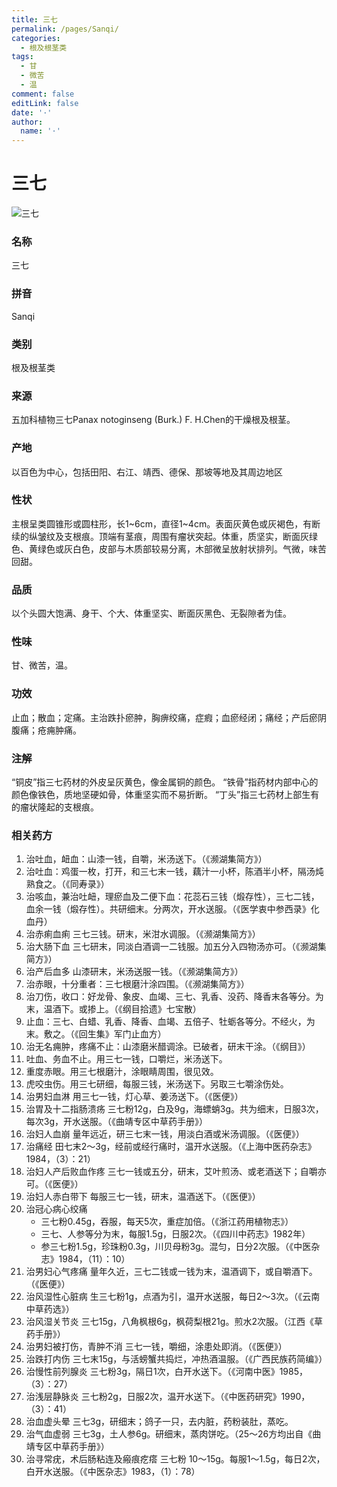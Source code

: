 ```yaml
---
title: 三七
permalink: /pages/Sanqi/
categories: 
  - 根及根茎类
tags: 
  - 甘
  - 微苦
  - 温
comment: false
editLink: false
date: '·'
author: 
  name: '·'
---
```

# 三七

![三七](https://image.zhongyibaike.com/image/%E4%B8%89%E4%B8%83/%E4%B8%89%E4%B8%83.jpg)

<!-- more -->
### 名称
三七

### 拼音
Sanqi

### 类别
根及根茎类

### 来源
五加科植物三七Panax notoginseng (Burk.) F. H.Chen的干燥根及根茎。

### 产地
以百色为中心，包括田阳、右江、靖西、德保、那坡等地及其周边地区

### 性状
主根呈类圆锥形或圆柱形，长1~6cm，直径1~4cm。表面灰黄色或灰褐色，有断续的纵皱纹及支根痕。顶端有茎痕，周围有瘤状突起。体重，质坚实，断面灰绿色、黄绿色或灰白色，皮部与木质部较易分离，木部微呈放射状排列。气微，味苦回甜。

### 品质
以个头圆大饱满、身干、个大、体重坚实、断面灰黑色、无裂隙者为佳。

### 性味
甘、微苦，温。

### 功效
止血；散血；定痛。主治跌扑瘀肿，胸痹绞痛，症瘕；血瘀经闭；痛经；产后瘀阴腹痛；疮痈肿痛。

### 注解
“铜皮”指三七药材的外皮呈灰黄色，像金属铜的颜色。
“铁骨”指药材内部中心的颜色像铁色，质地坚硬如骨，体重坚实而不易折断。
“丁头”指三七药材上部生有的瘤状隆起的支根痕。

### 相关药方
1. 治吐血，衄血：山漆一钱，自嚼，米汤送下。（《濒湖集简方》）
2. 治吐血：鸡蛋一枚，打开，和三七末一钱，藕汁一小杯，陈酒半小杯，隔汤炖熟食之。（《同寿录》）
3. 治咳血，兼治吐衄，理瘀血及二便下血：花蕊石三钱（煅存性），三七二钱，血余一钱（煅存性）。共研细末。分两次，开水送服。（《医学衷中参西录》化血丹）
4. 治赤痢血痢 三七三钱。研末，米泔水调服。（《濒湖集简方》）
5. 治大肠下血 三七研末，同淡白酒调一二钱服。加五分入四物汤亦可。（《濒湖集简方》）
6. 治产后血多 山漆研末，米汤送服一钱。（《濒湖集简方》）
7. 治赤眼，十分重者：三七根磨汁涂四围。（《濒湖集简方》）
8. 治刀伤，收口：好龙骨、象皮、血竭、三七、乳香、没药、降香末各等分。为末，温酒下。或掺上。（《纲目拾遗》七宝散）
9. 止血：三七、白蜡、乳香、降香、血竭、五倍子、牡蛎各等分。不经火，为末。敷之。（《回生集》军门止血方）
10. 治无名痈肿，疼痛不止：山漆磨米醋调涂。已破者，研末干涂。（《纲目》）
11. 吐血、务血不止。用三七一钱，口嚼烂，米汤送下。
12. 重度赤眼。用三七根磨汁，涂眼睛周围，很见效。
13. 虎咬虫伤。用三七研细，每服三钱，米汤送下。另取三七嚼涂伤处。
14. 治男妇血淋 用三七一钱，灯心草、姜汤送下。（《医便》）
15. 治胃及十二指肠溃疡 三七粉12g，白及9g，海螵蛸3g。共为细末，日服3次，每次3g，开水送服。（《曲靖专区中草药手册》）
16. 治妇人血崩 量年远近，研三七末一钱，用淡白酒或米汤调服。（《医便》）
17. 治痛经 田七末2～3g，经前或经行痛时，温开水送服。（《上海中医药杂志》1984，（3）：21）
18. 治妇人产后败血作疼 三七一钱或五分，研末，艾叶煎汤、或老酒送下；自嚼亦可。（《医便》）
19. 治妇人赤白带下 每服三七一钱，研末，温酒送下。（《医便》）
20. 治冠心病心绞痛
    - 三七粉0.45g，吞服，每天5次，重症加倍。（《浙江药用植物志》）
    - 三七、人参等分为末，每服1.5g，日服2次。（《四川中药志》1982年）
    - 参三七粉1.5g，珍珠粉0.3g，川贝母粉3g。混匀，日分2次服。（《中医杂志》1984，（11）：10）
21. 治男妇心气疼痛 量年久近，三七二钱或一钱为末，温酒调下，或自嚼酒下。（《医便》）
22. 治风湿性心脏病 生三七粉1g，点酒为引，温开水送服，每日2～3次。（《云南中草药选》）
23. 治风湿关节炎 三七15g，八角枫根6g，枫荷梨根21g。煎水2次服。（江西《草药手册》）
24. 治男妇被打伤，青肿不消 三七一钱，嚼细，涂患处即消。（《医便》）
25. 治跌打内伤 三七末15g，与活螃蟹共捣烂，冲热酒温服。（《广西民族药简编》）
26. 治慢性前列腺炎 三七粉3g，隔日1次，白开水送下。（《河南中医》1985，（3）：27）
27. 治浅层静脉炎 三七粉2g，日服2次，温开水送下。（《中医药研究》1990，（3）：41）
28. 治血虚头晕 三七3g，研细末；鸽子一只，去内脏，药粉装肚，蒸吃。
29. 治气血虚弱 三七3g，土人参6g。研细末，蒸肉饼吃。（25～26方均出自《曲靖专区中草药手册》）
30. 治寻常疣，术后肠粘连及瘢痕疙瘩 三七粉 10～15g。每服1～1.5g，每日2次，白开水送服。（《中医杂志》1983，（1）：78）